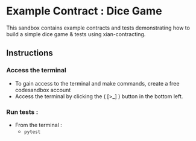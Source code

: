
# Example Contract : Dice Game

This sandbox contains example contracts and tests demonstrating how to build a simple dice game & tests using xian-contracting.

## Instructions

### Access the terminal

- To gain access to the terminal and make commands, create a free codesandbox account
- Access the terminal by clicking the ( [>_] ) button in the bottom left.


### Run tests :

- From the terminal : 
   - `pytest`

